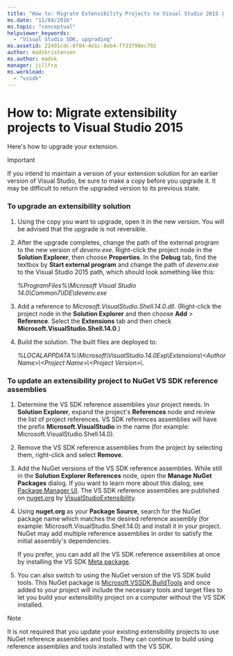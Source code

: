 ```yaml
---
title: "How to: Migrate Extensibility Projects to Visual Studio 2015 | Microsoft Docs"
ms.date: "11/04/2016"
ms.topic: "conceptual"
helpviewer_keywords:
  - "Visual Studio SDK, upgrading"
ms.assetid: 22491cdc-8f04-4e1c-8eb4-ff33798ec792
author: madskristensen
ms.author: madsk
manager: jillfra
ms.workload:
  - "vssdk"
---
```

# How to: Migrate extensibility projects to Visual Studio 2015
Here's how to upgrade your extension.

> [!IMPORTANT]
> If you intend to maintain a version of your extension solution for an earlier version of Visual Studio, be sure to make a copy before you upgrade it. It may be difficult to return the upgraded version to its previous state.

### To upgrade an extensibility solution

1. Using the copy you want to upgrade, open it in the new version. You will be advised that the upgrade is not reversible.

2. After the upgrade completes, change the path of the external program to the new version of *devenv.exe*. Right-click the project node in the **Solution Explorer**, then choose **Properties**. In the **Debug** tab, find the textbox by **Start external program** and change the path of *devenv.exe* to the Visual Studio 2015 path, which should look something like this:

     *%ProgramFiles%\Microsoft Visual Studio 14.0\Common7\IDE\devenv.exe*

3. Add a reference to *Microsoft.VisualStudio.Shell.14.0.dll*. (Right-click the project node in the **Solution Explorer** and then choose **Add** > **Reference**. Select the **Extensions** tab and then check **Microsoft.VisualStudio.Shell.14.0**.)

4. Build the solution. The built files are deployed to:

     *%LOCALAPPDATA%\Microsoft\VisualStudio.14.0Exp\Extensions\\<Author Name\>\\<Project Name\>\\<Project Version\>\\*.

### To update an extensibility project to NuGet VS SDK reference assemblies

1. Determine the VS SDK reference assemblies your project needs.  In **Solution Explorer**, expand the project's **References** node and review the list of project references.  VS SDK references assemblies will have the prefix **Microsoft.VisualStudio** in the name (for example: Microsoft.VisualStudio.Shell.14.0).

2. Remove the VS SDK reference assemblies from the project by selecting them, right-click and select **Remove**.

3. Add the NuGet versions of the VS SDK reference assemblies.  While still in the **Solution Explorer References** node, open the **Manage NuGet Packages** dialog.  If you want to learn more about this dialog, see [Package Manager UI](/NuGet/Tools/Package-Manager-UI). The VS SDK reference assemblies are published on [nuget.org](http://www.nuget.org) by [VisualStudioExtensibility](http://www.nuget.org/profiles/VisualStudioExtensibility).

4. Using **nuget.org** as your **Package Source**, search for the NuGet package name which matches the desired reference assembly (for example: Microsoft.VisualStudio.Shell.14.0) and install it in your project.  NuGet may add multiple reference assemblies in order to satisfy the initial assembly's dependencies.

     If you prefer, you can add all the VS SDK reference assemblies at once by installing the VS SDK [Meta package](http://www.nuget.org/packages/VSSDK_Reference_Assemblies).

5. You can also switch to using the NuGet version of the VS SDK build tools. This NuGet package is [Microsoft.VSSDK.BuildTools](http://www.nuget.org/packages/Microsoft.VSSDK.BuildTools) and once added to your project will include the necessary tools and target files to let you build your extensibility project on a computer without the VS SDK installed.

> [!NOTE]
> It is not required that you update your existing extensibility projects to use NuGet reference assemblies and tools.  They can continue to build using reference assemblies and tools installed with the VS SDK.